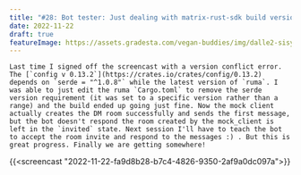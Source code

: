 ```yaml
---
title: "#28: Bot tester: Just dealing with matrix-rust-sdk build version conflicts"
date: 2022-11-22
draft: true
featureImage: https://assets.gradesta.com/vegan-buddies/img/dalle2-sisyphus.png
---
```


    Last time I signed off the screencast with a version conflict error.  The [`config v 0.13.2`](https://crates.io/crates/config/0.13.2) depends on `serde = "^1.0.8"` while the latest version of `ruma`. I was able to just edit the ruma `Cargo.toml` to remove the serde version requirement (it was set to a specific version rather than a range) and the build ended up going just fine. Now the mock client actually creates the DM room successfully and sends the first message, but the bot doesn't respond the room created by the mock_client is left in the `invited` state. Next session I'll have to teach the bot to accept the room invite and respond to the messages :) . But this is great progress. Finally we are getting somewhere!
    
{{<screencast "2022-11-22-fa9d8b28-b7c4-4826-9350-2af9a0dc097a">}}


